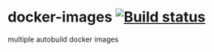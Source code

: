 # docker-images [![Build status](https://ci.appveyor.com/api/projects/status/arkrdgf8mt7a25yc/branch/master?svg=true)](https://ci.appveyor.com/project/VisualOn/docker-images/branch/master)

multiple autobuild docker images
